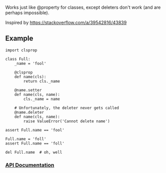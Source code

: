 Works just like @property for classes, except deleters don't work (and are
perhaps impossible).

Inspired by https://stackoverflow.com/a/39542816/43839

## Example

    import clsprop

    class Full:
        _name = 'fool'

        @clsprop
        def name(cls):
            return cls._name

        @name.setter
        def name(cls, name):
            cls._name = name

        # Unfortunately, the deleter never gets called
        @name.deleter
        def name(cls, name):
            raise ValueError('Cannot delete name')

    assert Full.name == 'fool'

    Full.name = 'foll'
    assert Full.name == 'foll'

    del Full.name  # oh, well


### [API Documentation](https://rec.github.io/clsprop#clsprop--api-documentation)

